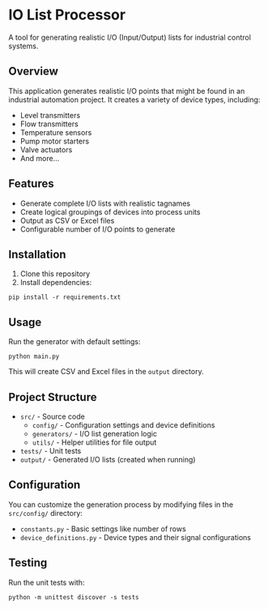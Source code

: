 # IO List Processor

A tool for generating realistic I/O (Input/Output) lists for industrial control systems.

## Overview

This application generates realistic I/O points that might be found in an industrial automation project. It creates a variety of device types, including:

- Level transmitters
- Flow transmitters
- Temperature sensors
- Pump motor starters
- Valve actuators
- And more...

## Features

- Generate complete I/O lists with realistic tagnames
- Create logical groupings of devices into process units
- Output as CSV or Excel files
- Configurable number of I/O points to generate

## Installation

1. Clone this repository
2. Install dependencies:
```
pip install -r requirements.txt
```

## Usage

Run the generator with default settings:

```
python main.py
```

This will create CSV and Excel files in the `output` directory.

## Project Structure

- `src/` - Source code
  - `config/` - Configuration settings and device definitions
  - `generators/` - I/O list generation logic
  - `utils/` - Helper utilities for file output
- `tests/` - Unit tests
- `output/` - Generated I/O lists (created when running)

## Configuration

You can customize the generation process by modifying files in the `src/config/` directory:

- `constants.py` - Basic settings like number of rows
- `device_definitions.py` - Device types and their signal configurations

## Testing

Run the unit tests with:

```
python -m unittest discover -s tests
```

